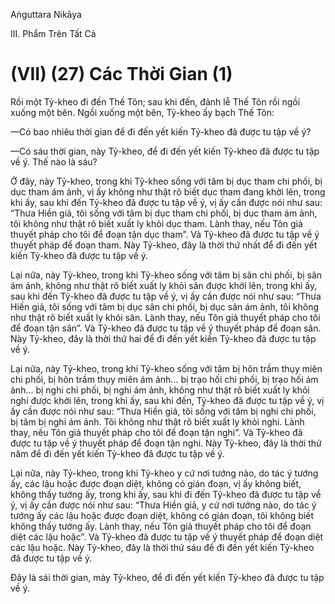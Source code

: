 Aṅguttara Nikāya

III. Phẩm Trên Tất Cả

# (VII) (27) Các Thời Gian (1)

Rồi một Tỷ-kheo đi đến Thế Tôn; sau khi đến, đảnh lễ Thế Tôn rồi ngồi xuống một bên. Ngồi xuống một bên, Tỷ-kheo ấy bạch Thế Tôn:

—Có bao nhiêu thời gian để đi đến yết kiến Tỷ-kheo đã được tu tập về ý?

—Có sáu thời gian, này Tỷ-kheo, để đi đến yết kiến Tỷ-kheo đã được tu tập về ý. Thế nào là sáu?

Ở đây, này Tỷ-kheo, trong khi Tỷ-kheo sống với tâm bị dục tham chi phối, bị dục tham ám ảnh, vị ấy không như thật rõ biết dục tham đang khởi lên, trong khi ấy, sau khi đến Tỷ-kheo đã được tu tập về ý, vị ấy cần được nói như sau: “Thưa Hiền giả, tôi sống với tâm bị dục tham chi phối, bị dục tham ám ảnh, tôi không như thật rõ biết xuất ly khỏi dục tham. Lành thay, nếu Tôn giả thuyết pháp cho tôi để đoạn tận dục tham”. Và Tỷ-kheo đã được tu tập về ý thuyết pháp để đoạn tham. Này Tỷ-kheo, đây là thời thứ nhất để đi đến yết kiến Tỷ-kheo đã được tu tập về ý.

Lại nữa, này Tỷ-kheo, trong khi Tỷ-kheo sống với tâm bị sân chi phối, bị sân ám ảnh, không như thật rõ biết xuất ly khỏi sân được khởi lên, trong khi ấy, sau khi đến Tỷ-kheo đã được tu tập về ý, vị ấy cần được nói như sau: “Thưa Hiền giả, tôi sống với tâm bị dục sân chi phối, bị dục sân ám ảnh, tôi không như thật rõ biết xuất ly khỏi sân. Lành thay, nếu Tôn giả thuyết pháp cho tôi để đoạn tận sân”. Và Tỷ-kheo đã được tu tập về ý thuyết pháp để đoạn sân. Này Tỷ-kheo, đây là thời thứ hai để đi đến yết kiến Tỷ-kheo đã được tu tập về ý.

Lại nữa, này Tỷ-kheo, trong khi Tỷ-kheo sống với tâm bị hôn trầm thụy miên chi phối, bị hôn trầm thụy miên ám ảnh... bị trạo hối chi phối, bị trạo hối ám ảnh... bị nghi chi phối, bị nghi ám ảnh, không như thật rõ biết xuất ly khỏi nghi được khởi lên, trong khi ấy, sau khi đến, Tỷ-kheo đã được tu tập về ý, vị ấy cần được nói như sau: “Thưa Hiền giả, tôi sống với tâm bị nghi chi phối, bị tâm bị nghi ám ảnh. Tôi không như thật rõ biết xuất ly khỏi nghi. Lành thay, nếu Tôn giả thuyết pháp cho tôi để đoạn tận nghi”. Và Tỷ-kheo đã được tu tập về ý thuyết pháp để đoạn tận nghi. Này Tỷ-kheo, đây là thời thứ năm để đi đến yết kiến Tỷ-kheo đã được tu tập về ý.

Lại nữa, này Tỷ-kheo, trong khi Tỷ-kheo y cứ nơi tướng nào, do tác ý tướng ấy, các lậu hoặc được đoạn diệt, không có gián đoạn, vị ấy không biết, không thấy tướng ấy, trong khi ấy, sau khi đi đến Tỷ-kheo đã được tu tập về ý, vị ấy cần được nói như sau: “Thưa Hiền giả, y cứ nơi tướng nào, do tác ý tướng ấy các lậu hoặc được đoạn diệt, không có gián đoạn, tôi không biết không thấy tướng ấy. Lành thay, nếu Tôn giả thuyết pháp cho tôi để đoạn diệt các lậu hoặc”. Và Tỷ-kheo đã được tu tập về ý thuyết pháp để đoạn diệt các lậu hoặc. Này Tỷ-kheo, đây là thời thứ sáu để đi đến yết kiến Tỷ-kheo đã được tu tập về ý.

Ðây là sái thời gian, mày Tỷ-kheo, để đi đến yết kiến Tỷ-kheo đã được tu tập về ý.

